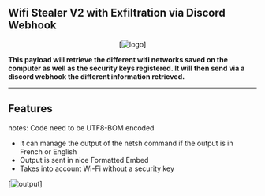## Wifi Stealer V2 with Exfiltration via Discord Webhook

<div style="text-align: center;">

[![logo](https://i.imgur.com/5xs7RnV.png "logo")]

</div>

**This payload will retrieve the different wifi networks saved on the computer as well as the security keys registered. 
It will then send via a discord webhook the different information retrieved.**

------------

## Features
notes: Code need to be UTF8-BOM encoded
- It can manage the output of the netsh command if the output is in French or English
- Output is sent in nice Formatted Embed
- Takes into account Wi-Fi without a security key

[![output](https://i.imgur.com/p1vBYqW.jpg "output")]
